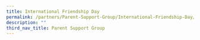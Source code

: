 ```yaml
---
title: International Friendship Day
permalink: /partners/Parent-Support-Group/International-Friendship-Day/
description: ""
third_nav_title: Parent Support Group
---
```


